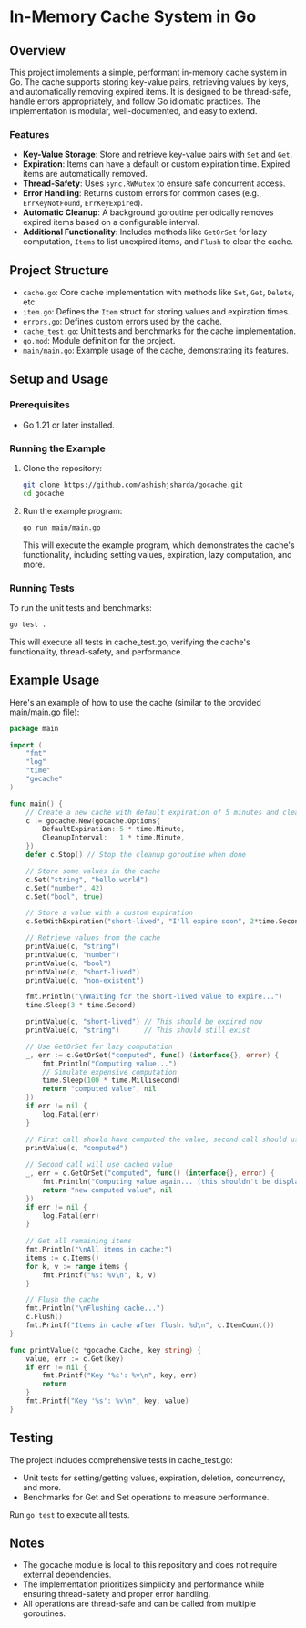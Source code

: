 # In-Memory Cache System in Go

## Overview
This project implements a simple, performant in-memory cache system in Go. The cache supports storing key-value pairs, retrieving values by keys, and automatically removing expired items. It is designed to be thread-safe, handle errors appropriately, and follow Go idiomatic practices. The implementation is modular, well-documented, and easy to extend.

### Features
- **Key-Value Storage**: Store and retrieve key-value pairs with `Set` and `Get`.
- **Expiration**: Items can have a default or custom expiration time. Expired items are automatically removed.
- **Thread-Safety**: Uses `sync.RWMutex` to ensure safe concurrent access.
- **Error Handling**: Returns custom errors for common cases (e.g., `ErrKeyNotFound`, `ErrKeyExpired`).
- **Automatic Cleanup**: A background goroutine periodically removes expired items based on a configurable interval.
- **Additional Functionality**: Includes methods like `GetOrSet` for lazy computation, `Items` to list unexpired items, and `Flush` to clear the cache.

## Project Structure
- `cache.go`: Core cache implementation with methods like `Set`, `Get`, `Delete`, etc.
- `item.go`: Defines the `Item` struct for storing values and expiration times.
- `errors.go`: Defines custom errors used by the cache.
- `cache_test.go`: Unit tests and benchmarks for the cache implementation.
- `go.mod`: Module definition for the project.
- `main/main.go`: Example usage of the cache, demonstrating its features.

## Setup and Usage

### Prerequisites
- Go 1.21 or later installed.

### Running the Example
1. Clone the repository:
   ```bash
   git clone https://github.com/ashishjsharda/gocache.git
   cd gocache
   ```

2. Run the example program:
   ```bash
   go run main/main.go
   ```
   This will execute the example program, which demonstrates the cache's functionality, including setting values, expiration, lazy computation, and more.

### Running Tests
To run the unit tests and benchmarks:
```bash
go test .
```
This will execute all tests in cache_test.go, verifying the cache's functionality, thread-safety, and performance.

## Example Usage

Here's an example of how to use the cache (similar to the provided main/main.go file):

```go
package main

import (
    "fmt"
    "log"
    "time"
    "gocache"
)

func main() {
    // Create a new cache with default expiration of 5 minutes and cleanup every minute
    c := gocache.New(gocache.Options{
        DefaultExpiration: 5 * time.Minute,
        CleanupInterval:   1 * time.Minute,
    })
    defer c.Stop() // Stop the cleanup goroutine when done

    // Store some values in the cache
    c.Set("string", "hello world")
    c.Set("number", 42)
    c.Set("bool", true)

    // Store a value with a custom expiration
    c.SetWithExpiration("short-lived", "I'll expire soon", 2*time.Second)

    // Retrieve values from the cache
    printValue(c, "string")
    printValue(c, "number")
    printValue(c, "bool")
    printValue(c, "short-lived")
    printValue(c, "non-existent")

    fmt.Println("\nWaiting for the short-lived value to expire...")
    time.Sleep(3 * time.Second)

    printValue(c, "short-lived") // This should be expired now
    printValue(c, "string")      // This should still exist

    // Use GetOrSet for lazy computation
    _, err := c.GetOrSet("computed", func() (interface{}, error) {
        fmt.Println("Computing value...")
        // Simulate expensive computation
        time.Sleep(100 * time.Millisecond)
        return "computed value", nil
    })
    if err != nil {
        log.Fatal(err)
    }

    // First call should have computed the value, second call should use the cache
    printValue(c, "computed")
    
    // Second call will use cached value
    _, err = c.GetOrSet("computed", func() (interface{}, error) {
        fmt.Println("Computing value again... (this shouldn't be displayed)")
        return "new computed value", nil
    })
    if err != nil {
        log.Fatal(err)
    }
    
    // Get all remaining items
    fmt.Println("\nAll items in cache:")
    items := c.Items()
    for k, v := range items {
        fmt.Printf("%s: %v\n", k, v)
    }

    // Flush the cache
    fmt.Println("\nFlushing cache...")
    c.Flush()
    fmt.Printf("Items in cache after flush: %d\n", c.ItemCount())
}

func printValue(c *gocache.Cache, key string) {
    value, err := c.Get(key)
    if err != nil {
        fmt.Printf("Key '%s': %v\n", key, err)
        return
    }
    fmt.Printf("Key '%s': %v\n", key, value)
}
```

## Testing

The project includes comprehensive tests in cache_test.go:
* Unit tests for setting/getting values, expiration, deletion, concurrency, and more.
* Benchmarks for Get and Set operations to measure performance.

Run `go test` to execute all tests.

## Notes
* The gocache module is local to this repository and does not require external dependencies.
* The implementation prioritizes simplicity and performance while ensuring thread-safety and proper error handling.
* All operations are thread-safe and can be called from multiple goroutines.
